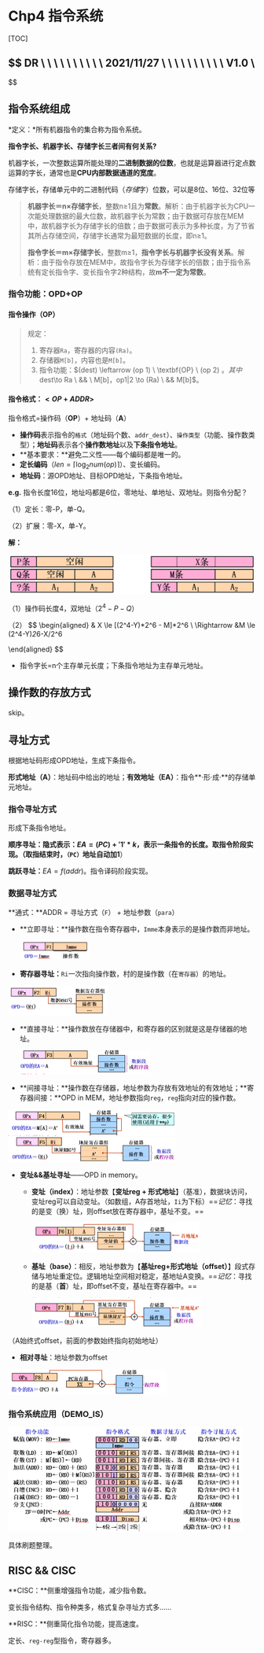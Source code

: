 # Chp4 指令系统

[TOC]

$$
DR \ \ \ \ \ \ \ \ \ \ 2021/11/27 \ \ \ \ \ \ \ \ \ \ V1.0
\\
-----------------------------
$$



## 指令系统组成

*定义：*所有机器指令的集合称为指令系统。

**指令字长、机器字长、存储字长三者间有何关系?**

机器字长，一次整数运算所能处理的**二进制数据的位数**，也就是运算器进行定点数运算的字长，通常也是**CPU内部数据通道的宽度**。

存储字长，存储单元中的二进制代码（*存储*字）位数，可以是8位、16位、32位等

> **机器字长＝n×存储字长**，整数n≥1且为**常数**。解析：由于机器字长为CPU一次能处理数据的最大位数，故机器字长为常数；由于数据可存放在MEM中，故机器字长为存储字长的倍数；由于数据可表示为多种长度，为了节省其所占存储空间，存储字长通常为最短数据的长度，即n≥1。
>
> 
>
> **指令字长＝m×存储字长**，整数m≥1，**指令字长与机器字长没有关系**。解析：由于指令存放在MEM中，故指令字长为存储字长的倍数；由于指令系统有定长指令字、变长指令字2种结构，故**m不一定为常数**。



### 指令功能：OPD+OP

#### 指令操作（**OP**）

> 规定：
>
> 1. 寄存器`Ra`，寄存器的内容`(Ra)`。
> 2. 存储器`M[b]`，内容也是`M[b]`。
> 3. 指令功能：$(dest) \leftarrow (op 1)   \ \textbf{OP} \ (op 2) $。其中$dest\to Ra \ \&\& \ M[b]$，$op1|2 \to (Ra) \ \&\& M[b]$。



#### 指令格式：$<OP+ADDR>$

指令格式=操作码（**OP**）+ 地址码（**A**）

- **操作码**表示指令的`格式`（地址码个数、`addr_dest`）、`操作类型`（功能、操作数类型）；**地址码**表示各个**操作数地址**以及**下条指令地址**。
- **基本要求：**避免二义性——每个编码都是唯一的。
- **定长编码**（$len = \lceil\log_2 num(op)\rceil$）、变长编码。
- **地址码**：源OPD地址、目标OPD地址，下条指令地址。

**e.g.**	指令长度16位，地址吗都是6位，零地址、单地址、双地址。则指令分配？

（1）定长：零-P，单-Q。

（2）扩展：零-X，单-Y。

**解：**

<img src="images/instruction/addr_01.png" style="zoom:57%;" />

（1）操作码长度4，双地址（$2^4-P-Q$）

（2）
$$
\begin{aligned}
& X \le [(2^4-Y)*2^6 - M]*2^6
\\
\Rightarrow
&M \le (2^4-Y)*2*6-X/2^6

\end{aligned}
$$


- 指令字长=n个主存单元长度；下条指令地址为主存单元地址。



## 操作数的存放方式

skip。



## 寻址方式

根据地址码形成OPD地址，生成下条指令。

**形式地址（A）**：地址码中给出的地址；**有效地址（EA）**：指令**·形·成·**的存储单元地址。



### 指令寻址方式

形成下条指令地址。

**顺序寻址：**隐式表示：$EA = (PC)+'1'*k$，表示一条指令的长度。取指令阶段实现。（取指结束时，`（PC）`地址自动加**1**）

**跳跃寻址：**$EA = f(addr)$。指令译码阶段实现。



### 数据寻址方式

**通式：**ADDR = 寻址方式（`F`） + 地址参数（`para`）



- **立即寻址：**操作数在指令寄存器中，`Imme`本身表示的是操作数而非地址。

  <img src="images/instruction/direct_addr.png" style="zoom:50%;" />

- **寄存器寻址：**`Ri`一次指向操作数，村的是操作数（在`寄存器`）的地址。

<img src="images/instruction/reg_addr.png" style="zoom:50%;" />

- **直接寻址：**操作数放在存储器中，和寄存器的区别就是这是存储器的地址。

  <img src="images/instruction/direct_addr_02.png" style="zoom:50%;" />

- **间接寻址：**操作数在存储器，地址参数为存放有效地址的有效地址；**寄存器间接：**OPD in MEM，地址参数指向`reg`，`reg`指向对应的操作数。

<img src="images/instruction/indirect_01.png" style="zoom:50%;" />

<img src="images/instruction/indirect_02.png" style="zoom:50%;" />

- **变址&&基址寻址**——OPD in memory。

  - **变址（index）**：地址参数【**变址reg + 形式地址**】（基准），数据块访问，变址reg可以自动变址。（如数组，A存首地址，`Ii`为下标）==*记忆*：寻找的是变（换）址，则offset放在寄存器中，基址不变。==

    <img src="images/instruction/index_addr.png" style="zoom:50%;" />

  - **基址（base）**：相反，地址参数为【**基址reg+形式地址（offset）**】段式存储与地址重定位。逻辑地址空间相对稳定，基地址A变换。==*记忆*：寻找的是基（**首**）址，即offset不变，基址在寄存器中。==

    <img src="images/instruction/base_addr.png" style="zoom:50%;" />



（A始终式offset，前面的参数始终指向初始地址）

- **相对寻址**：地址参数为offset

<img src="images/instruction/relative_addr.png" style="zoom:50%;" />



### 指令系统应用（DEMO_IS）

<img src="images/instruction/demo_IS.png" style="zoom:60%;" />

具体刷题整理。



## RISC && CISC

**CISC：**侧重增强指令功能，减少指令数。

变长指令结构、指令种类多，格式复杂寻址方式多……

**RISC：**侧重简化指令功能，提高速度。

定长、`reg-reg`型指令，寄存器多。

